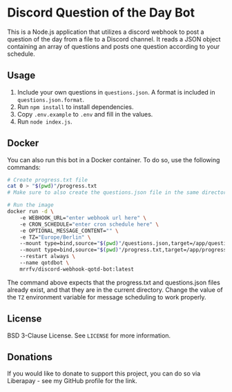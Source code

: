 # Discord Question of the Day Bot

This is a Node.js application that utilizes a discord webhook to post a question of the day from a file to a Discord channel. It reads a JSON object containing an array of questions and posts one question according to your schedule.

## Usage

1. Include your own questions in `questions.json`. A format is included in `questions.json.format`.
2. Run `npm install` to install dependencies.
3. Copy `.env.example` to `.env` and fill in the values.
4. Run `node index.js`.

## Docker

You can also run this bot in a Docker container. To do so, use the following commands:

```bash
# Create progress.txt file
cat 0 > "$(pwd)"/progress.txt
# Make sure to also create the questions.json file in the same directory

# Run the image
docker run -d \ 
    -e WEBHOOK_URL="enter webhook url here" \ 
    -e CRON_SCHEDULE="enter cron schedule here" \ 
    -e OPTIONAL_MESSAGE_CONTENT="" \ 
    -e TZ="Europe/Berlin" \ 
    --mount type=bind,source="$(pwd)"/questions.json,target=/app/questions.json,readonly \ 
    --mount type=bind,source="$(pwd)"/progress.txt,target=/app/progress.txt \ 
    --restart always \ 
    --name qotdbot \ 
    mrrfv/discord-webhook-qotd-bot:latest
```

The command above expects that the progress.txt and questions.json files already exist, and that they are in the current directory. Change the value of the `TZ` environment variable for message scheduling to work properly.

## License

BSD 3-Clause License. See `LICENSE` for more information.

## Donations

If you would like to donate to support this project, you can do so via Liberapay - see my GitHub profile for the link.
